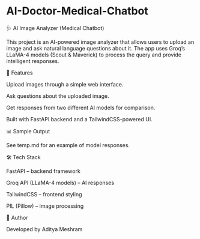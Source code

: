 # AI-Doctor-Medical-Chatbot
🩺 AI Image Analyzer (Medical Chatbot)

This project is an AI-powered image analyzer that allows users to upload an image and ask natural language questions about it. The app uses Groq’s LLaMA-4 models (Scout & Maverick) to process the query and provide intelligent responses.

🚀 Features

Upload images through a simple web interface.

Ask questions about the uploaded image.

Get responses from two different AI models for comparison.

Built with FastAPI backend and a TailwindCSS-powered UI.

📊 Sample Output

See temp.md
 for an example of model responses.

🛠️ Tech Stack

FastAPI – backend framework

Groq API (LLaMA-4 models) – AI responses

TailwindCSS – frontend styling

PIL (Pillow) – image processing

🙌 Author

Developed by Aditya Meshram
